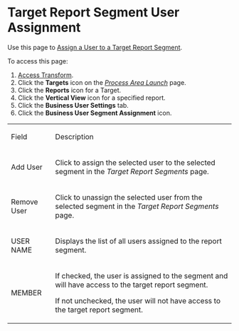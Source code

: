 # Target Report Segment User Assignment

<div class="use">

Use this page to [Assign a User to a Target Report
Segment](../Use_Cases/Target_Report_Segments.htm#Assign_a_User_to_a_Target_Report_Segment).

</div>

To access this page:

1.  [Access Transform](../Config/Access_Transform.htm).
2.  Click the **Targets** icon on the *[Process Area
    Launch](Process_Area_Launch.htm)* page.
3.  Click the **Reports** icon for a Target.
4.  Click the **Vertical View** icon for a specified report.
5.  Click the **Business User Settings** tab.
6.  Click the **Business User Segment Assignment** icon.

<table>
<tbody>
<tr class="odd">
<td><p>Field</p></td>
<td><p>Description</p></td>
</tr>
<tr class="even">
<td><p>Add User</p></td>
<td><p>Click to assign the selected user to the selected segment in the <em>Target Report Segments</em> page.</p></td>
</tr>
<tr class="odd">
<td><p>Remove User</p></td>
<td><p>Click to unassign the selected user from the selected segment in the <em>Target Report Segments</em> page.</p></td>
</tr>
<tr class="even">
<td><p>USER NAME</p></td>
<td><p>Displays the list of all users assigned to the report segment.</p></td>
</tr>
<tr class="odd">
<td><p>MEMBER</p></td>
<td><p>If checked, the user is assigned to the segment and will have access to the target report segment.</p>
<p>If not unchecked, the user will not have access to the target report segment.</p></td>
</tr>
</tbody>
</table>
